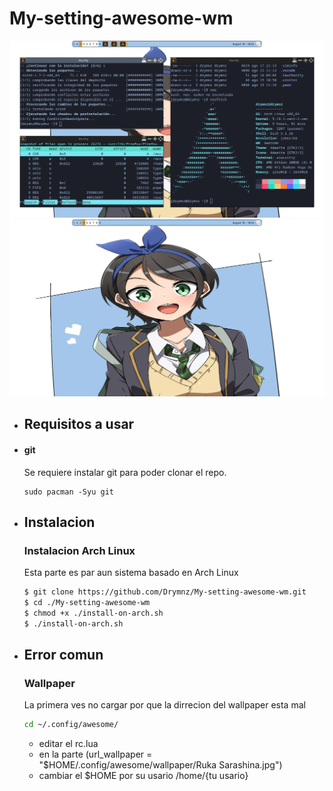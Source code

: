 # My-setting-awesome-wm
<img src='/recursos-git/00_1366x768_scrot.png'>
<img src='/recursos-git/01_1366x768_scrot.png'>

* ## Requisitos a usar
* #### git
    Se requiere instalar git para poder clonar el repo.

    ```
    sudo pacman -Syu git
    ```

* ## Instalacion
    ### Instalacion Arch Linux
    Esta parte es par aun sistema basado en Arch Linux

    ```bash
    $ git clone https://github.com/Drymnz/My-setting-awesome-wm.git
    $ cd ./My-setting-awesome-wm
    $ chmod +x ./install-on-arch.sh
    $ ./install-on-arch.sh
    ```
* ## Error comun
    ### Wallpaper
    La primera ves no cargar por que la dirrecion del wallpaper esta mal

    ```bash
    cd ~/.config/awesome/
    ```

    * editar el rc.lua
    * en la parte (url_wallpaper = "$HOME/.config/awesome/wallpaper/Ruka Sarashina.jpg")
    *  cambiar el $HOME por su usario /home/{tu usario}